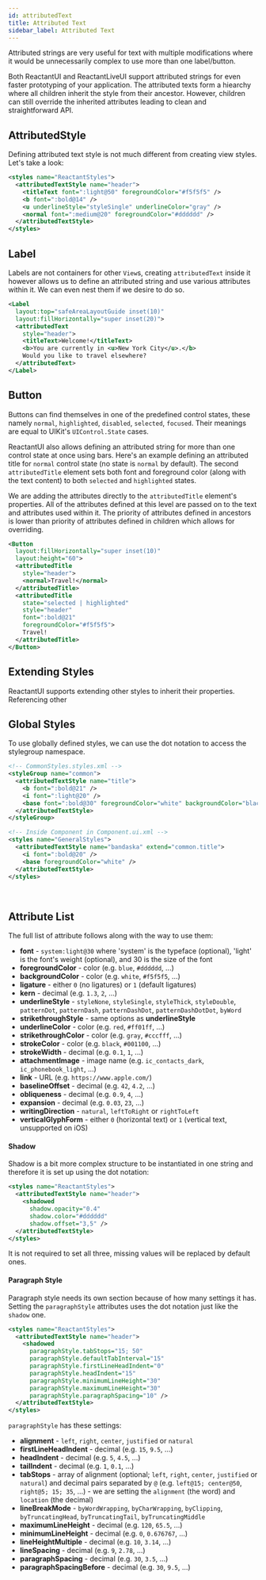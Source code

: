 ```yaml
---
id: attributedText
title: Attributed Text
sidebar_label: Attributed Text
---
```

Attributed strings are very useful for text with multiple modifications where it would be unnecessarily complex to use more than one label/button.

Both ReactantUI and ReactantLiveUI support attributed strings for even faster prototyping of your application. The attributed texts form a hiearchy where all children inherit the style from their ancestor. However, children can still override the inherited attributes leading to clean and straightforward API.

## AttributedStyle
Defining attributed text style is not much different from creating view styles. Let's take a look:
```xml
<styles name="ReactantStyles">
  <attributedTextStyle name="header">
    <titleText font=":light@50" foregroundColor="#f5f5f5" />
    <b font=":bold@14" />
    <u underlineStyle="styleSingle" underlineColor="gray" />
    <normal font=":medium@20" foregroundColor="#dddddd" />
  </attributedTextStyle>
</styles>
```

## Label
Labels are not containers for other `View`s, creating `attributedText` inside it however allows us to define an attributed string and use various attributes within it. We can even nest them if we desire to do so.

```xml
<Label
  layout:top="safeAreaLayoutGuide inset(10)"
  layout:fillHorizontally="super inset(20)">
  <attributedText
    style="header">
    <titleText>Welcome!</titleText>
    <b>You are currently in <u>New York City</u>.</b>
    Would you like to travel elsewhere?
  </attributedText>
</Label>
```

## Button
Buttons can find themselves in one of the predefined control states, these namely `normal`, `highlighted`, `disabled`, `selected`, `focused`. Their meanings are equal to UIKit's `UIControl.State` cases.

ReactantUI also allows defining an attributed string for more than one control state at once using bars. Here's an example defining an attributed title for `normal` control state (no state is `normal` by default). The second `attributedTitle` element sets both font and foreground color (along with the text content) to both `selected` and `highlighted` states.

We are adding the attributes directly to the `attributedTitle` element's properties. All of the attributes defined at this level are passed on to the text and attributes used within it. The priority of attributes defined in ancestors is lower than priority of attributes defined in children which allows for overriding.

```xml
<Button
  layout:fillHorizontally="super inset(10)"
  layout:height="60">
  <attributedTitle
    style="header">
    <normal>Travel!</normal>
  </attributedTitle>
  <attributedTitle
    state="selected | highlighted"
    style="header"
    font=":bold@21"
    foregroundColor="#f5f5f5">
    Travel!
  </attributedTitle>
</Button>
```

## Extending Styles
ReactantUI supports extending other styles to inherit their properties. Referencing other

## Global Styles
To use globally defined styles, we can use the dot notation to access the stylegroup namespace.

```xml
<!-- CommonStyles.styles.xml -->
<styleGroup name="common">
  <attributedTextStyle name="title">
    <b font=":bold@21" />
    <i font=":light@20" />
    <base font=":bold@30" foregroundColor="white" backgroundColor="black" />
  </attributedTextStyle>
</styleGroup>
```

```xml
<!-- Inside Component in Component.ui.xml -->
<styles name="GeneralStyles">
  <attributedTextStyle name="bandaska" extend="common.title">
    <i font=":bold@20" />
    <base foregroundColor="white" />
  </attributedTextStyle>
</styles>
```

<br>

## Attribute List
The full list of attribute follows along with the way to use them:
- **font** - `system:light@30` where 'system' is the typeface (optional), 'light' is the font's weight (optional), and 30 is the size of the font
- **foregroundColor** - color (e.g. `blue`, `#dddddd`, ...)
- **backgroundColor** - color (e.g. `white`, `#f5f5f5`, ...)
- **ligature** - either `0` (no ligatures) or `1` (default ligatures)
- **kern** - decimal (e.g. `1.3`, `2`, ...)
- **underlineStyle** - `styleNone`, `styleSingle`, `styleThick`, `styleDouble`, `patternDot`, `patternDash`, `patternDashDot`, `patternDashDotDot`, `byWord`
- **strikethroughStyle** - same options as **underlineStyle**
- **underlineColor** - color (e.g. `red`, `#ff01ff`, ...)
- **strikethroughColor** - color (e.g. `gray`, `#cccfff`, ...)
- **strokeColor** - color (e.g. `black`, `#001100`, ...)
- **strokeWidth** - decimal (e.g. `0.1`, `1`, ...)
- **attachmentImage** - image name (e.g. `ic_contacts_dark`, `ic_phonebook_light`, ...)
- **link** - URL (e.g. `https://www.apple.com/`)
- **baselineOffset** - decimal (e.g. `42`, `4.2`, ...)
- **obliqueness** - decimal (e.g. `0.9`, `4`, ...)
- **expansion** - decimal (e.g. `0.03`, `23`, ...)
- **writingDirection** - `natural`, `leftToRight` or `rightToLeft`
- **verticalGlyphForm** - either `0` (horizontal text) or `1` (vertical text, unsupported on iOS)

#### Shadow
Shadow is a bit more complex structure to be instantiated in one string and therefore it is set up using the dot notation:

```xml
<styles name="ReactantStyles">
  <attributedTextStyle name="header">
    <shadowed
      shadow.opacity="0.4"
      shadow.color="#dddddd"
      shadow.offset="3,5" />
  </attributedTextStyle>
</styles>
```

It is not required to set all three, missing values will be replaced by default ones.

#### Paragraph Style
Paragraph style needs its own section because of how many settings it has. Setting the `paragraphStyle` attributes uses the dot notation just like the `shadow` one.

```xml
<styles name="ReactantStyles">
  <attributedTextStyle name="header">
    <shadowed
      paragraphStyle.tabStops="15; 50"
      paragraphStyle.defaultTabInterval="15"
      paragraphStyle.firstLineHeadIndent="0"
      paragraphStyle.headIndent="15"
      paragraphStyle.minimumLineHeight="30"
      paragraphStyle.maximumLineHeight="30"
      paragraphStyle.paragraphSpacing="10" />
  </attributedTextStyle>
</styles>
```

`paragraphStyle` has these settings:
- **alignment** - `left`, `right`, `center`, `justified` or `natural`
- **firstLineHeadIndent** - decimal (e.g. `15`, `9.5`, ...)
- **headIndent** - decimal (e.g. `5`, `4.5`, ...)
- **tailIndent** - decimal (e.g. `1`, `0.1`, ...)
- **tabStops** - array of alignment (optional; `left`, `right`, `center`, `justified` or `natural`) and decimal pairs separated by `@` (e.g. `left@15; center@50`, `right@5; 15; 35`, ...) - we are setting the `alignment` (the word) and `location` (the decimal)
- **lineBreakMode** - `byWordWrapping`, `byCharWrapping`, `byClipping`, `byTruncatingHead`, `byTruncatingTail`, `byTruncatingMiddle`
- **maximumLineHeight** - decimal (e.g. `120`, `65.5`, ...)
- **minimumLineHeight** - decimal (e.g. `0`, `0.676767`, ...)
- **lineHeightMultiple** - decimal (e.g. `10`, `3.14`, ...)
- **lineSpacing** - decimal (e.g. `9`, `2.78`, ...)
- **paragraphSpacing** - decimal (e.g. `30`, `3.5`, ...)
- **paragraphSpacingBefore** - decimal (e.g. `30`, `9.5`, ...)

